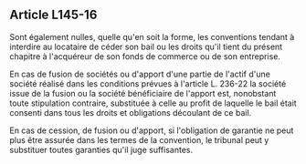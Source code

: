 Article L145-16
----
Sont également nulles, quelle qu'en soit la forme, les conventions tendant à
interdire au locataire de céder son bail ou les droits qu'il tient du présent
chapitre à l'acquéreur de son fonds de commerce ou de son entreprise.

En cas de fusion de sociétés ou d'apport d'une partie de l'actif d'une société
réalisé dans les conditions prévues à l'article L. 236-22 la société issue de la
fusion ou la société bénéficiaire de l'apport est, nonobstant toute stipulation
contraire, substituée à celle au profit de laquelle le bail était consenti dans
tous les droits et obligations découlant de ce bail.

En cas de cession, de fusion ou d'apport, si l'obligation de garantie ne peut
plus être assurée dans les termes de la convention, le tribunal peut y
substituer toutes garanties qu'il juge suffisantes.
